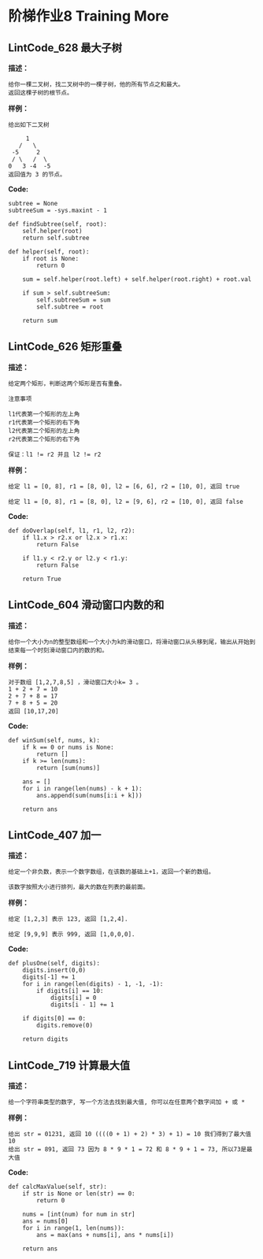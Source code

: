 # 阶梯作业8 Training More
## LintCode_628 最大子树
**描述：**
```
给你一棵二叉树，找二叉树中的一棵子树，他的所有节点之和最大。
返回这棵子树的根节点。
```

**样例：**
```
给出如下二叉树

     1
   /   \
 -5     2
 / \   /  \
0   3 -4  -5 
返回值为 3 的节点。
```

**Code:**
```
subtree = None
subtreeSum = -sys.maxint - 1

def findSubtree(self, root):
    self.helper(root)
    return self.subtree

def helper(self, root):
    if root is None:
        return 0
        
    sum = self.helper(root.left) + self.helper(root.right) + root.val

    if sum > self.subtreeSum:
        self.subtreeSum = sum
        self.subtree = root

    return sum
```

## LintCode_626 矩形重叠
**描述：**
```
给定两个矩形，判断这两个矩形是否有重叠。

注意事项

l1代表第一个矩形的左上角
r1代表第一个矩形的右下角
l2代表第二个矩形的左上角
r2代表第二个矩形的右下角

保证：l1 != r2 并且 l2 != r2
```

**样例：**
```
给定 l1 = [0, 8], r1 = [8, 0], l2 = [6, 6], r2 = [10, 0], 返回 true

给定 l1 = [0, 8], r1 = [8, 0], l2 = [9, 6], r2 = [10, 0], 返回 false
```

**Code:**
```
def doOverlap(self, l1, r1, l2, r2):
    if l1.x > r2.x or l2.x > r1.x:
        return False
    
    if l1.y < r2.y or l2.y < r1.y:
        return False
    
    return True
```

## LintCode_604 滑动窗口内数的和
**描述：**
```
给你一个大小为n的整型数组和一个大小为k的滑动窗口，将滑动窗口从头移到尾，输出从开始到结束每一个时刻滑动窗口内的数的和。
```

**样例：**
```
对于数组 [1,2,7,8,5] ，滑动窗口大小k= 3 。
1 + 2 + 7 = 10
2 + 7 + 8 = 17
7 + 8 + 5 = 20
返回 [10,17,20]
```

**Code:**
```
def winSum(self, nums, k):
    if k == 0 or nums is None:
        return []
    if k >= len(nums):
        return [sum(nums)]
        
    ans = []
    for i in range(len(nums) - k + 1):
        ans.append(sum(nums[i:i + k]))

    return ans
```

## LintCode_407 加一
**描述：**
```
给定一个非负数，表示一个数字数组，在该数的基础上+1，返回一个新的数组。

该数字按照大小进行排列，最大的数在列表的最前面。
```

**样例：**
```
给定 [1,2,3] 表示 123, 返回 [1,2,4].

给定 [9,9,9] 表示 999, 返回 [1,0,0,0].
```

**Code:**
```
def plusOne(self, digits):
    digits.insert(0,0)
    digits[-1] += 1
    for i in range(len(digits) - 1, -1, -1):
        if digits[i] == 10:
            digits[i] = 0
            digits[i - 1] += 1
    
    if digits[0] == 0:
        digits.remove(0)
    
    return digits
```

## LintCode_719 计算最大值
**描述：**
```
给一个字符串类型的数字, 写一个方法去找到最大值, 你可以在任意两个数字间加 + 或 *
```

**样例：**
```
给出 str = 01231, 返回 10 ((((0 + 1) + 2) * 3) + 1) = 10 我们得到了最大值 10
给出 str = 891, 返回 73 因为 8 * 9 * 1 = 72 和 8 * 9 + 1 = 73, 所以73是最大值
```

**Code:**
```
def calcMaxValue(self, str):
    if str is None or len(str) == 0:
        return 0
        
    nums = [int(num) for num in str]
    ans = nums[0]
    for i in range(1, len(nums)):
        ans = max(ans + nums[i], ans * nums[i])
        
    return ans
```
